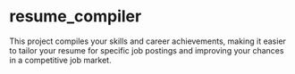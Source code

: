 # resume_compiler
This project compiles your skills and career achievements, making it easier to tailor your resume for specific job postings and improving your chances in a competitive job market.
